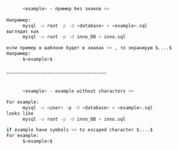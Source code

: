 

```bash
      <example> - пример без знаков <>
    
Например:
      mysql -u root -p -d <database> < <example>.sql
выглядит как
      mysql -u root -p -d inno_DB < inno.sql
```
```python
если пример в шаблоне будет в знаках <> , то экранирую $....$
Например:
      $<example>$
```
###### -----------------------------------------

```bash
      <example> - example without characters <>

For example:
      mysql -u <user> -p -d <database> < <example>.sql
looks like
      mysql -u root -p -d inno_DB < inno.sql
```
```python
if example have symbols <> to escaped character $....$
For example:
      $<example>$
```
